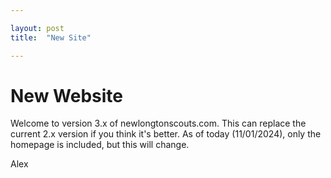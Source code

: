 ```yaml
---

layout: post
title:  "New Site"

---
```


# New Website

Welcome to version 3.x of newlongtonscouts.com. This can replace the current 2.x version if you think it's better. As of today (11/01/2024), only the homepage is included, but this will change.

Alex
